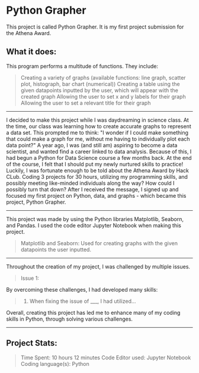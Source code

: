 # Python Grapher
This project is called Python Grapher.
It is my first project submission for the Athena Award.

What it does:
-
This program performs a multitude of functions. They include:
> Creating a variety of graphs (available functions: line graph, scatter plot, histograph, bar chart (numerical))
> Creating a table using the given datapoints inputted by the user, which will appear with the created graph
> Allowing the user to set x and y labels for their graph
> Allowing the user to set a relevant title for their graph

__________________________________________________________

I decided to make this project while I was daydreaming in science class. At the time, our class was learning how to create accurate graphs to represent a data set. This prompted me to think: "I wonder if I could make something that could make a graph for me, without me having to individually plot each data point?" A year ago, I was (and still am) aspiring to become a data scientist, and wanted find a career linked to data analysis. Because of this, I had begun a Python for Data Science course a few months back. At the end of the course, I felt that I should put my newly nurtured skills to practice! Luckily, I was fortunate enough to be told about the Athena Award by Hack CLub. Coding 3 projects for 30 hours, utilizing my programming skills, and possibly meeting like-minded individuals along the way? How could I possibly turn that down? After I received the message, I signed up and focused my first project on Python, data, and graphs - which became this project, Python Grapher.
__________________________________________________________
This project was made by using the Python libraries Matplotlib, Seaborn, and Pandas. I used the code editor Jupyter Notebook when making this project.
> Matplotlib and Seaborn: Used for creating graphs with the given datapoints the user inputted. 

__________________________________________________________
Throughout the creation of my project, I was challenged by multiple issues.
> Issue 1: 

By overcoming these challenges, I had developed many skills: 
> 1. When fixing the issue of ___, I had utilized...

Overall, creating this project has led me to enhance many of my coding skills in Python, through solving various challenges.
__________________________________________________________
Project Stats:
-
> Time Spent: 10 hours 12 minutes
> Code Editor used: Jupyter Notebook
> Coding language(s): Python

